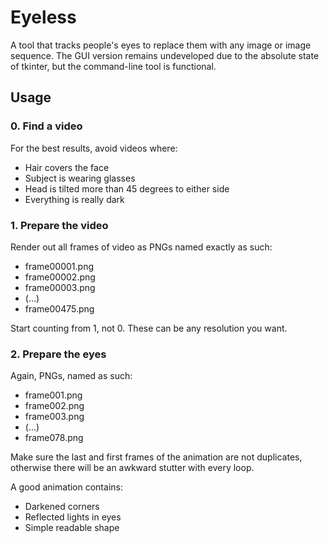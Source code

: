 # Eyeless
A tool that tracks people's eyes to replace them with any image or image sequence.
The GUI version remains undeveloped due to the absolute state of tkinter, but the command-line tool is functional.

## Usage

### 0. Find a video

For the best results, avoid videos where:
 - Hair covers the face
 - Subject is wearing glasses
 - Head is tilted more than 45 degrees to either side
 - Everything is really dark


### 1. Prepare the video

Render out all frames of video as PNGs named exactly as such:
 - frame00001.png
 - frame00002.png
 - frame00003.png
 - (...)
 - frame00475.png

Start counting from 1, not 0.
These can be any resolution you want.


### 2. Prepare the eyes

Again, PNGs, named as such:
 - frame001.png
 - frame002.png
 - frame003.png
 - (...)
 - frame078.png

Make sure the last and first frames of the animation are not duplicates,
otherwise there will be an awkward stutter with every loop.

A good animation contains:
 - Darkened corners
 - Reflected lights in eyes
 - Simple readable shape

